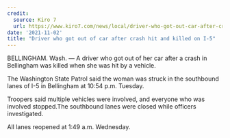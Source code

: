 ```yaml
---
credit:
  source: Kiro 7
  url: https://www.kiro7.com/news/local/driver-who-got-out-car-after-crash-hit-killed-i-5/4VT3A3RKPZBVFPYNZC2OC7DPXM/
date: '2021-11-02'
title: "Driver who got out of car after crash hit and killed on I-5"
---
```

BELLINGHAM. Wash. — A driver who got out of her car after a crash in Bellingham was killed when she was hit by a vehicle.

The Washington State Patrol said the woman was struck in the southbound lanes of I-5 in Bellingham at 10:54 p.m. Tuesday.

Troopers said multiple vehicles were involved, and everyone who was involved stopped.The southbound lanes were closed while officers investigated.

All lanes reopened at 1:49 a.m. Wednesday.

